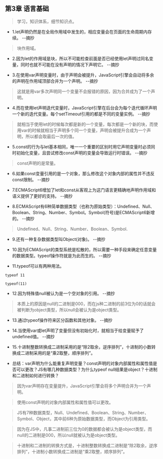 ## 第3章 语言基础

>学习，知识体系，细节知识点。

- 1.let声明仍然是在全局作用域中发生的，相应变量会在页面的生命周期内存续。 --摘抄

>块作用域。

- 2.因为let的作用域是块，所以不可能检查前面是否已经使用let声明过同名变量，同时也就不可能在没有声明的情况下声明它。 --摘抄

- 3.在使用var声明变量时，由于声明会被提升，JavaScript引擎会自动将多余的声明在作用域顶部合并为一个声明。 --摘抄

>这就是用var多次声明同一个变量不会报错的原因，因为合并成为了一个声明。

- 4.而在使用let声明迭代变量时，JavaScript引擎在后台会为每个迭代循环声明一个新的迭代变量。每个setTimeout引用的都是不同的变量实例。 --摘抄

>就相当于使用let的时候每次都是新的一个变量，每次都是一个新的块，而使用var的时候就相当于声明多个同一个变量，声明会被提升合成为一个声明，所以都会取最后一次的值。

- 5.const的行为与let基本相同，唯一一个重要的区别时用它声明变量时必须同时初始化变量，且尝试修改const声明的变量会导致运行时错误。 --摘抄

>const声明的是常量。

- 6.如果const变量引用的是一个对象，那么修改这个对象内部的属性并不违反const限制。 --摘抄

- 7.ECMAScript6增加了let和const从客观上为这门语言更精确地声明作用域和语义提供了更好的支持。 --摘抄

- 8.ECMAScript有6种简单数据类型（也称为原始类型）：Undefined、Null、Boolean、String、Number、Symbol。Symbol(符号)是ECMAScript6新增的。 --摘抄

>Undefined、Null、String、Number、Boolean、Symbol.

- 9.还有一种复杂数据类型叫Object(对象)。 --摘抄

- 10.因为ECMAScript的类型系统是松散的，所以需要一种手段来确定任意变量的数据类型。typeof操作符就是为此而生的。 --摘抄

- 11.typeof可以有两种用法。

```
typeof 11

typeof(11)
```

- 12.因为特殊值null被认为是一个空对象的引用。 --摘抄

>本质上的原因是null的二进制是000，而在js种二进制的前3位为0的话就会被判断为object类型，所以null会被认为是object类型。

- 13.通过typeof操作符来区分函数和其他对象。 --摘抄

- 14.当使用var或let声明了变量但没有初始化时，就相当于给变量赋予了undefined值。 --摘抄

- 15.十进制整数转换成二进制采用的是“除2取余，逆序排列”，十进制的小数转换成二进制采用的是“乘2取整，顺序排列”。

- 总结：var声明为什么能重复声明变量？const声明的对象内部属性和属性值是否可以更改？JS有哪几种数据类型？为什么typeof null结果是object？十进制和二进制如何进行转换？

>因为var声明存在变量提升，JavaScript引擎会将多个声明合并为一个声明。

>使用const声明的对象内部属性和属性值可以更改。

>JS有7种数据类型，Null、Undefined、Boolean、String、Number、Symbol、Object，其中前6种为原始数据类型，而Object为引用类型。

>因为在JS中，凡事二进制前三位为0的数据都会被认为是object类型，而null的二进制是000，所以null就被认为是object类型。

>十进制和二进制的转换方式是，十进制整数转换成二进制是“除2取余，逆序排列”，十进制小数转换成二进制是“乘2取整，顺序排列”。
